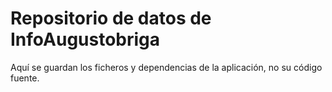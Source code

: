 # Repositorio de datos de InfoAugustobriga
Aquí se guardan los ficheros y dependencias de la aplicación, no su código fuente.
